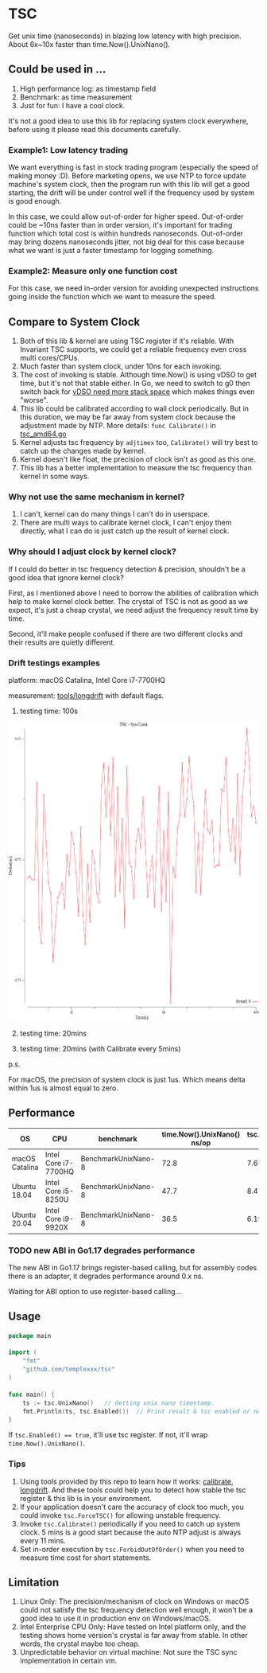 TSC
===

Get unix time (nanoseconds) in blazing low latency with high precision. About 6x~10x faster than time.Now().UnixNano(). 

## Could be used in ...

1. High performance log: as timestamp field
2. Benchmark: as time measurement
3. Just for fun: I have a cool clock.

It's not a good idea to use this lib for replacing system clock everywhere, before using it please read this documents carefully.

### Example1: Low latency trading

We want everything is fast in stock trading program (especially the speed of making money :D). Before marketing opens, we use NTP to force update machine's system clock, then the program run with this lib
will get a good starting, the drift will be under control well if the frequency used by system is good enough.

In this case, we could allow out-of-order for higher speed. Out-of-order could be ~10ns faster than in order version, it's important for trading function which total
cost is within hundreds nanoseconds. Out-of-order may bring dozens nanoseconds jitter, not big deal for this case because
what we want is just a faster timestamp for logging something.

### Example2: Measure only one function cost

For this case, we need in-order version for avoiding unexpected instructions going inside the function which we want to measure the speed.

## Compare to System Clock

1. Both of this lib & kernel are using TSC register if it's reliable. With Invariant TSC supports, we could get a reliable frequency even cross multi cores/CPUs.
2. Much faster than system clock, under 10ns for each invoking.
3. The cost of invoking is stable. Although time.Now() is using vDSO to get time, but it's not that stable either. 
In Go, we need to switch to g0 then switch back for [vDSO need more stack space](https://github.com/golang/go/issues/20427) which
makes things even "worse".
4. This lib could be calibrated according to wall clock periodically. But in this duration, we may be far away from system clock because the adjustment made by NTP. More details: `func Calibrate()` in [tsc_amd64.go](tsc_amd64.go)
5. Kernel adjusts tsc frequency by `adjtimex` too, `Calibrate()` will try best to catch up the changes made by kernel.
6. Kernel doesn't like float, the precision of clock isn't as good as this one.
7. This lib has a better implementation to measure the tsc frequency than kernel in some ways.

### Why not use the same mechanism in kernel?

1. I can't, kernel can do many things I can't do in userspace.
2. There are multi ways to calibrate kernel clock, I can't enjoy them directly, what I can do is just catch up the result of kernel clock.

### Why should I adjust clock by kernel clock?

If I could do better in tsc frequency detection & precision, shouldn't be a good idea that ignore kernel clock?

First, as I mentioned above I need to borrow the abilities of calibration which help to make kernel clock better. 
The crystal of TSC is not as good as we expect, it's just a cheap crystal, we need adjust the frequency result time by time.

Second, it'll make people confused if there are two different clocks and their results are quietly different. 

### Drift testings examples

platform: macOS Catalina, Intel Core i7-7700HQ

measurement: [tools/longdrift](tools/longdrift/README.md) with default flags.

1. testing time: 100s

<img src="tools/longdrift/longdrift_2021-09-26T01:17:55+08:00.PNG" width = "600" height="600"/>

2. testing time: 20mins

3. testing time: 20mins (with Calibrate every 5mins)

p.s.

For macOS, the precision of system clock is just 1us. Which means delta within 1us is almost equal to zero.

## Performance

|OS           |CPU           |benchmark           |    time.Now().UnixNano() ns/op   |  tsc.UnixNano() ns/op    |     delta   |
|--------------------|--------------------|--------------------|----------------|---------------|-------------|
|macOS Catalina |Intel Core i7-7700HQ| BenchmarkUnixNano-8 |    72.8        |  7.65         | -89.49%     |
|Ubuntu 18.04 |Intel Core i5-8250U| BenchmarkUnixNano-8 |    47.7       |  8.41         | -82.36%     |
|Ubuntu 20.04 |Intel Core i9-9920X| BenchmarkUnixNano-8 |    36.5       |  6.19         | -83.04%     |

### TODO new ABI in Go1.17 degrades performance

The new ABI in Go1.17 brings register-based calling, but for assembly codes there is an adapter, it degrades performance around 0.x ns.

Waiting for ABI option to use register-based calling...

## Usage

```go
package main

import (
	"fmt"
	"github.com/templexxx/tsc"
)

func main() {
	ts := tsc.UnixNano()   // Getting unix nano timestamp.
	fmt.Println(ts, tsc.Enabled())  // Print result & tsc enabled or not.
}
```

If `tsc.Enabled() == true`, it'll use tsc register. If not, it'll wrap `time.Now().UnixNano()`.

### Tips

1. Using tools provided by this repo to learn how it works: [calibrate](tools/calibrate/README.md), [longdrift](tools/longdrift/README.md).
And these tools could help you to detect how stable the tsc register & this lib is in your environment.
2. If your application doesn't care the accuracy of clock too much, you could invoke `tsc.ForceTSC()` for allowing unstable frequency.
3. Invoke `tsc.Calibrate()`  periodically if you need to catch up system clock. 5 mins is a good start because the auto NTP adjust is always every 11 mins.
4. Set in-order execution by `tsc.ForbidOutOfOrder()` when you need to measure time cost for short statements.

## Limitation

1. Linux Only: The precision/mechanism of clock on Windows or macOS could not satisfy the tsc frequency detection well enough, it won't be a good idea to use it in production env on Windows/macOS.
2. Intel Enterprise CPU Only: Have tested on Intel platform only, and the testing shows home version's crystal is far away from stable. In other words, the crystal maybe too cheap.
3. Unpredictable behavior on virtual machine: Not sure the TSC sync implementation in certain vm. 
